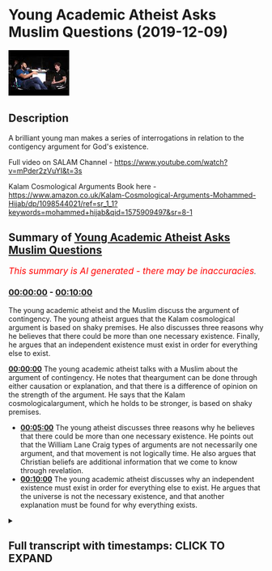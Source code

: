 # Young Academic Atheist Asks Muslim Questions (2019-12-09)

![alt Young Academic Atheist Asks Muslim Questions](dFg443_BlQ8.jpg "Young Academic Atheist Asks Muslim Questions")

## Description

A brilliant young man makes a series of interrogations in relation to the contigency argument for God's existence.

Full video on SALAM Channel - https://www.youtube.com/watch?v=mPder2zVuYI&t=3s

Kalam Cosmological Arguments Book here - https://www.amazon.co.uk/Kalam-Cosmological-Arguments-Mohammed-Hijab/dp/1098544021/ref=sr_1_1?keywords=mohammed+hijab&qid=1575909497&sr=8-1

## Summary of [Young Academic Atheist Asks Muslim Questions](https://www.youtube.com/watch?v=dFg443_BlQ8)


*<span style="color:red; font-size:125%">This summary is AI generated - there may be inaccuracies</span>. [](/)*

### [00:00:00](https://www.youtube.com/watch?v=dFg443_BlQ8&t=0) - [00:10:00](https://www.youtube.com/watch?v=dFg443_BlQ8&t=600)

The young academic atheist and the Muslim discuss the argument of contingency. The young atheist argues that the Kalam cosmological argument is based on shaky premises. He also discusses three reasons why he believes that there could be more than one necessary existence. Finally, he argues that an independent existence must exist in order for everything else to exist.

**[00:00:00](https://www.youtube.com/watch?v=dFg443_BlQ8&t=0)** The young academic atheist talks with a Muslim about the argument of contingency. He notes that theargument can be done through either causation or explanation, and that there is a difference of opinion on the strength of the argument. He says that the Kalam cosmologicalargument, which he holds to be stronger, is based on shaky premises.
* **[00:05:00](https://www.youtube.com/watch?v=dFg443_BlQ8&t=300)** The young atheist discusses three reasons why he believes that there could be more than one necessary existence. He points out that the William Lane Craig types of arguments are not necessarily one argument, and that movement is not logically time. He also argues that Christian beliefs are additional information that we come to know through revelation.
* **[00:10:00](https://www.youtube.com/watch?v=dFg443_BlQ8&t=600)** The young academic atheist discusses why an independent existence must exist in order for everything else to exist. He argues that the universe is not the necessary existence, and that another explanation must be found for why everything exists.

<details><summary><h2>Full transcript with timestamps: CLICK TO EXPAND</h2></summary>

[0:00:08](https://youtu.be/dFg443_BlQ8?t=8) salamualikum' when I met you I better  
[0:00:09](https://youtu.be/dFg443_BlQ8?t=9) care to pose this isn't dear friends  
[0:00:11](https://youtu.be/dFg443_BlQ8?t=11) online EFT we have Jacob handsome man  
[0:00:14](https://youtu.be/dFg443_BlQ8?t=14) charismatic his defense is impregnable  
[0:00:18](https://youtu.be/dFg443_BlQ8?t=18) on my right we have a boy jockey so we  
[0:00:24](https://youtu.be/dFg443_BlQ8?t=24) have my mini jab and Paulo Jacob Jacob  
[0:00:26](https://youtu.be/dFg443_BlQ8?t=26) are smoking some couple of weeks ago  
[0:00:27](https://youtu.be/dFg443_BlQ8?t=27) about contingency and he just wants to  
[0:00:29](https://youtu.be/dFg443_BlQ8?t=29) ask me some questions I'm gonna be back  
[0:00:36](https://youtu.be/dFg443_BlQ8?t=36) I'll give it to him I'll give it to him  
[0:00:43](https://youtu.be/dFg443_BlQ8?t=43) so can you introduce yourself tell me  
[0:00:46](https://youtu.be/dFg443_BlQ8?t=46) what who you are what you support what  
[0:00:48](https://youtu.be/dFg443_BlQ8?t=48) your background is and why you wanted to  
[0:00:50](https://youtu.be/dFg443_BlQ8?t=50) talk to me I've been wanting to meet a  
[0:01:02](https://youtu.be/dFg443_BlQ8?t=62) little bit of a fan boy and I disagree  
[0:01:05](https://youtu.be/dFg443_BlQ8?t=65) with pretty much everything he says but  
[0:01:06](https://youtu.be/dFg443_BlQ8?t=66) in terms of a sort of intellectually  
[0:01:08](https://youtu.be/dFg443_BlQ8?t=68) debating type fella he's a bit of a bit  
[0:01:12](https://youtu.be/dFg443_BlQ8?t=72) of a hero of mine especially after  
[0:01:13](https://youtu.be/dFg443_BlQ8?t=73) watching to be honest I don't fit cosmic  
[0:01:15](https://youtu.be/dFg443_BlQ8?t=75) skeptic corazon in that the paper  
[0:01:17](https://youtu.be/dFg443_BlQ8?t=77) reviews to be honest with general  
[0:01:22](https://youtu.be/dFg443_BlQ8?t=82) non-believer libertarian nationalist  
[0:01:25](https://youtu.be/dFg443_BlQ8?t=85) type as well but against against anyone  
[0:01:32](https://youtu.be/dFg443_BlQ8?t=92) who's to support violence well i think i  
[0:01:34](https://youtu.be/dFg443_BlQ8?t=94) find that i reconcile I love Tommy very  
[0:01:37](https://youtu.be/dFg443_BlQ8?t=97) easily although he's a violent person  
[0:01:38](https://youtu.be/dFg443_BlQ8?t=98) nothing yet he made some mistakes in his  
[0:01:40](https://youtu.be/dFg443_BlQ8?t=100) past but I think he's a very good man I  
[0:01:41](https://youtu.be/dFg443_BlQ8?t=101) think he's fighting for England as I do  
[0:01:44](https://youtu.be/dFg443_BlQ8?t=104) for a lot of someone who's described me  
[0:01:49](https://youtu.be/dFg443_BlQ8?t=109) as a hero and Tim Robinson is a urinal  
[0:01:51](https://youtu.be/dFg443_BlQ8?t=111) is a very possible in very different  
[0:01:54](https://youtu.be/dFg443_BlQ8?t=114) whoa all right so you said you read my  
[0:01:57](https://youtu.be/dFg443_BlQ8?t=117) book  
[0:01:57](https://youtu.be/dFg443_BlQ8?t=117) I wanna come inside so what kind of  
[0:02:00](https://youtu.be/dFg443_BlQ8?t=120) we'll talk about Kalam cosmological  
[0:02:02](https://youtu.be/dFg443_BlQ8?t=122) arguments well I'll make the kind of  
[0:02:04](https://youtu.be/dFg443_BlQ8?t=124) what's referred to as the argument of  
[0:02:06](https://youtu.be/dFg443_BlQ8?t=126) contingency yeah - yeah  
[0:02:08](https://youtu.be/dFg443_BlQ8?t=128) what Leibniz is who kind of he's my main  
[0:02:11](https://youtu.be/dFg443_BlQ8?t=131) proponent now yeah well Aristotle had  
[0:02:14](https://youtu.be/dFg443_BlQ8?t=134) his own version right the Greeks had  
[0:02:16](https://youtu.be/dFg443_BlQ8?t=136) their own version yet the Arabs and then  
[0:02:18](https://youtu.be/dFg443_BlQ8?t=138) the Enlightenment all right so what were  
[0:02:21](https://youtu.be/dFg443_BlQ8?t=141) your thoughts on the argument can you  
[0:02:23](https://youtu.be/dFg443_BlQ8?t=143) summarize what you understand from okay  
[0:02:25](https://youtu.be/dFg443_BlQ8?t=145) so as I understand it thank you it's  
[0:02:27](https://youtu.be/dFg443_BlQ8?t=147) sort of it's basically Aquinas its Third  
[0:02:29](https://youtu.be/dFg443_BlQ8?t=149) Way isn't it he's I think it's his third  
[0:02:31](https://youtu.be/dFg443_BlQ8?t=151) way he says he he says I think yeah and  
[0:02:33](https://youtu.be/dFg443_BlQ8?t=153) I'm glad that sort of adapted it from  
[0:02:34](https://youtu.be/dFg443_BlQ8?t=154) him he says there are contingent things  
[0:02:36](https://youtu.be/dFg443_BlQ8?t=156) or possible existences in this world and  
[0:02:39](https://youtu.be/dFg443_BlQ8?t=159) obviously everything needs to have some  
[0:02:42](https://youtu.be/dFg443_BlQ8?t=162) sort of cause otherwise it wouldn't be  
[0:02:43](https://youtu.be/dFg443_BlQ8?t=163) contingent and this must be basically a  
[0:02:46](https://youtu.be/dFg443_BlQ8?t=166) chain of causality terminating in a  
[0:02:48](https://youtu.be/dFg443_BlQ8?t=168) necessary being and we the Christian or  
[0:02:50](https://youtu.be/dFg443_BlQ8?t=170) the Muslim cause that being God correct  
[0:02:53](https://youtu.be/dFg443_BlQ8?t=173) me nervous yes you're right some extent  
[0:02:56](https://youtu.be/dFg443_BlQ8?t=176) there are two ways there's two ways of  
[0:02:57](https://youtu.be/dFg443_BlQ8?t=177) doing contingency right one of them is  
[0:03:01](https://youtu.be/dFg443_BlQ8?t=181) through causality and the other one is  
[0:03:02](https://youtu.be/dFg443_BlQ8?t=182) through explanation that's traditionally  
[0:03:05](https://youtu.be/dFg443_BlQ8?t=185) so in other words there the contingency  
[0:03:07](https://youtu.be/dFg443_BlQ8?t=187) argument or what I think I think it is a  
[0:03:11](https://youtu.be/dFg443_BlQ8?t=191) Kalam cosmological argument as well yeah  
[0:03:13](https://youtu.be/dFg443_BlQ8?t=193) I disagree with that yeah there's a  
[0:03:15](https://youtu.be/dFg443_BlQ8?t=195) difference of opinion on either way it  
[0:03:18](https://youtu.be/dFg443_BlQ8?t=198) can either be done from close ality or  
[0:03:20](https://youtu.be/dFg443_BlQ8?t=200) it can be done through a explanation it  
[0:03:23](https://youtu.be/dFg443_BlQ8?t=203) doesn't need causation right but yeah  
[0:03:26](https://youtu.be/dFg443_BlQ8?t=206) you could go through that way and say  
[0:03:28](https://youtu.be/dFg443_BlQ8?t=208) okay well if you believe in there's an  
[0:03:30](https://youtu.be/dFg443_BlQ8?t=210) effect  
[0:03:31](https://youtu.be/dFg443_BlQ8?t=211) a priori as well as cosmologically like  
[0:03:35](https://youtu.be/dFg443_BlQ8?t=215) in other words things in the  
[0:03:37](https://youtu.be/dFg443_BlQ8?t=217) cosmological environment which are  
[0:03:39](https://youtu.be/dFg443_BlQ8?t=219) affected by something have a course a  
[0:03:42](https://youtu.be/dFg443_BlQ8?t=222) phenomena which has something that  
[0:03:45](https://youtu.be/dFg443_BlQ8?t=225) brought rise to it which is the textbook  
[0:03:48](https://youtu.be/dFg443_BlQ8?t=228) definition of the course hi basically  
[0:03:53](https://youtu.be/dFg443_BlQ8?t=233) has a course that phenomena has a cause  
[0:03:55](https://youtu.be/dFg443_BlQ8?t=235) if you believe in that a priori or if  
[0:03:58](https://youtu.be/dFg443_BlQ8?t=238) you believe in that even from a  
[0:03:59](https://youtu.be/dFg443_BlQ8?t=239) cosmological perspective you could argue  
[0:04:01](https://youtu.be/dFg443_BlQ8?t=241) that well then they have to have a first  
[0:04:04](https://youtu.be/dFg443_BlQ8?t=244) cause or whatever right but that's not  
[0:04:06](https://youtu.be/dFg443_BlQ8?t=246) the only way of doing contingency so you  
[0:04:08](https://youtu.be/dFg443_BlQ8?t=248) can do it through dependents as well  
[0:04:12](https://youtu.be/dFg443_BlQ8?t=252) yeah yeah so what what do you think  
[0:04:15](https://youtu.be/dFg443_BlQ8?t=255) about their argument about the  
[0:04:17](https://youtu.be/dFg443_BlQ8?t=257) dependency one yeah yeah so I separate  
[0:04:20](https://youtu.be/dFg443_BlQ8?t=260) that by the way from the clan the kalam  
[0:04:22](https://youtu.be/dFg443_BlQ8?t=262) I hold to be the sort of traditional one  
[0:04:23](https://youtu.be/dFg443_BlQ8?t=263) the Craig popularized the sort of you  
[0:04:26](https://youtu.be/dFg443_BlQ8?t=266) whatever it begins to exist as cause  
[0:04:28](https://youtu.be/dFg443_BlQ8?t=268) universe began to exist therefore  
[0:04:29](https://youtu.be/dFg443_BlQ8?t=269) therefore God basically and then the  
[0:04:31](https://youtu.be/dFg443_BlQ8?t=271) contingency one I think I think it's  
[0:04:34](https://youtu.be/dFg443_BlQ8?t=274) stronger to be honest of you I mean the  
[0:04:35](https://youtu.be/dFg443_BlQ8?t=275) Kalam really is on shaky ground on both  
[0:04:38](https://youtu.be/dFg443_BlQ8?t=278) its premises but the contingency one is  
[0:04:39](https://youtu.be/dFg443_BlQ8?t=279) more it's much more impressive because  
[0:04:41](https://youtu.be/dFg443_BlQ8?t=281) at face value it does seem as if okay  
[0:04:44](https://youtu.be/dFg443_BlQ8?t=284) you know an infinite regression seems  
[0:04:46](https://youtu.be/dFg443_BlQ8?t=286) incompatible with everything that we  
[0:04:48](https://youtu.be/dFg443_BlQ8?t=288) understand about the world and so it  
[0:04:51](https://youtu.be/dFg443_BlQ8?t=291) sort of it seems very reasonable to say  
[0:04:53](https://youtu.be/dFg443_BlQ8?t=293) yes this this must terminate somewhere  
[0:04:55](https://youtu.be/dFg443_BlQ8?t=295) in necessity I think it's a bit of a  
[0:04:58](https://youtu.be/dFg443_BlQ8?t=298) leap that they then call that God so  
[0:05:00](https://youtu.be/dFg443_BlQ8?t=300) people like David Toombs said no why  
[0:05:01](https://youtu.be/dFg443_BlQ8?t=301) can't it be I think I was using the  
[0:05:03](https://youtu.be/dFg443_BlQ8?t=303) persona of Cleon theis he said like  
[0:05:05](https://youtu.be/dFg443_BlQ8?t=305) although he said he says first to his  
[0:05:09](https://youtu.be/dFg443_BlQ8?t=309) debate he says first first of all you  
[0:05:12](https://youtu.be/dFg443_BlQ8?t=312) know you're assuming that there is  
[0:05:13](https://youtu.be/dFg443_BlQ8?t=313) something necessary being a no hehe t he  
[0:05:15](https://youtu.be/dFg443_BlQ8?t=315) doubts whether you can even use the term  
[0:05:17](https://youtu.be/dFg443_BlQ8?t=317) necessary with us having any coherent  
[0:05:19](https://youtu.be/dFg443_BlQ8?t=319) meaning and then he says okay suppose  
[0:05:21](https://youtu.be/dFg443_BlQ8?t=321) suppose there is he says why can't this  
[0:05:24](https://youtu.be/dFg443_BlQ8?t=324) just be the totality of the universe and  
[0:05:26](https://youtu.be/dFg443_BlQ8?t=326) then so for me there's several issues  
[0:05:28](https://youtu.be/dFg443_BlQ8?t=328) with it it says for one if there is  
[0:05:30](https://youtu.be/dFg443_BlQ8?t=330) something necessary okay it could just  
[0:05:32](https://youtu.be/dFg443_BlQ8?t=332) be the totality of all that exists I  
[0:05:34](https://youtu.be/dFg443_BlQ8?t=334) realize there's problems with analyst  
[0:05:35](https://youtu.be/dFg443_BlQ8?t=335) per implanted pattern argument you make  
[0:05:37](https://youtu.be/dFg443_BlQ8?t=337) one could simply be that there that  
[0:05:40](https://youtu.be/dFg443_BlQ8?t=340) there are just contingent things okay  
[0:05:42](https://youtu.be/dFg443_BlQ8?t=342) and it doesn't seem like sort of logical  
[0:05:45](https://youtu.be/dFg443_BlQ8?t=345) you know 100% that there must be  
[0:05:46](https://youtu.be/dFg443_BlQ8?t=346) something necessary see well I say these  
[0:05:51](https://youtu.be/dFg443_BlQ8?t=351) are the two main the other problem is  
[0:05:52](https://youtu.be/dFg443_BlQ8?t=352) from an objective is going to be right  
[0:05:54](https://youtu.be/dFg443_BlQ8?t=354) we might say you know necessary could is  
[0:05:57](https://youtu.be/dFg443_BlQ8?t=357) anything that you you couldn't conceive  
[0:06:00](https://youtu.be/dFg443_BlQ8?t=360) like you couldn't conceive otherwise  
[0:06:02](https://youtu.be/dFg443_BlQ8?t=362) like some people say no the planet  
[0:06:05](https://youtu.be/dFg443_BlQ8?t=365) Jupiter is actually necessary and you  
[0:06:07](https://youtu.be/dFg443_BlQ8?t=367) might say are you can conceive of a  
[0:06:09](https://youtu.be/dFg443_BlQ8?t=369) planet Jupiter not being there I can you  
[0:06:11](https://youtu.be/dFg443_BlQ8?t=371) really is impossible to I'm not sure if  
[0:06:14](https://youtu.be/dFg443_BlQ8?t=374) you can conceive of a universe in which  
[0:06:15](https://youtu.be/dFg443_BlQ8?t=375) there are things that are not there  
[0:06:17](https://youtu.be/dFg443_BlQ8?t=377) which leads me to believe maybe there  
[0:06:19](https://youtu.be/dFg443_BlQ8?t=379) are more than one necessary existences  
[0:06:22](https://youtu.be/dFg443_BlQ8?t=382) so that's about three arguments in one  
[0:06:24](https://youtu.be/dFg443_BlQ8?t=384) all right so the first thing you  
[0:06:26](https://youtu.be/dFg443_BlQ8?t=386) mentioned was that the first thing you  
[0:06:28](https://youtu.be/dFg443_BlQ8?t=388) mentioned was the the William Lane Craig  
[0:06:30](https://youtu.be/dFg443_BlQ8?t=390) types of modes both he wrote a book in  
[0:06:32](https://youtu.be/dFg443_BlQ8?t=392) 79 called Kalam cosmological argument  
[0:06:34](https://youtu.be/dFg443_BlQ8?t=394) why would he still Carolyn because words  
[0:06:36](https://youtu.be/dFg443_BlQ8?t=396) go give us so with that the reason why I  
[0:06:39](https://youtu.be/dFg443_BlQ8?t=399) called it that is to show that this is  
[0:06:41](https://youtu.be/dFg443_BlQ8?t=401) not one argument right they wonder  
[0:06:49](https://youtu.be/dFg443_BlQ8?t=409) William Lane Craig focuses on is the has  
[0:06:52](https://youtu.be/dFg443_BlQ8?t=412) alien was but even as early in his most  
[0:06:55](https://youtu.be/dFg443_BlQ8?t=415) famous book at horrific philosopher  
[0:06:57](https://youtu.be/dFg443_BlQ8?t=417) which is the incoherence of the  
[0:06:59](https://youtu.be/dFg443_BlQ8?t=419) philosophers good even he he postulates  
[0:07:03](https://youtu.be/dFg443_BlQ8?t=423) more than one argument which is so he  
[0:07:06](https://youtu.be/dFg443_BlQ8?t=426) makes an argument from movement which is  
[0:07:07](https://youtu.be/dFg443_BlQ8?t=427) quite similar to you talking about - he  
[0:07:11](https://youtu.be/dFg443_BlQ8?t=431) says look he says that  
[0:07:13](https://youtu.be/dFg443_BlQ8?t=433) for example this is one of his other  
[0:07:15](https://youtu.be/dFg443_BlQ8?t=435) because you talked about one of his  
[0:07:16](https://youtu.be/dFg443_BlQ8?t=436) arguments he mentioned it someone of his  
[0:07:17](https://youtu.be/dFg443_BlQ8?t=437) book he says everything that begins to  
[0:07:19](https://youtu.be/dFg443_BlQ8?t=439) exist has a cause the universe began to  
[0:07:21](https://youtu.be/dFg443_BlQ8?t=441) die l'm by the way the universe is not a  
[0:07:24](https://youtu.be/dFg443_BlQ8?t=444) good translation of what the hell he  
[0:07:25](https://youtu.be/dFg443_BlQ8?t=445) actually said he says the world hasn't  
[0:07:27](https://youtu.be/dFg443_BlQ8?t=447) began to exist not the universe the  
[0:07:30](https://youtu.be/dFg443_BlQ8?t=450) universe is a new term right so he says  
[0:07:32](https://youtu.be/dFg443_BlQ8?t=452) Allah eylem  
[0:07:33](https://youtu.be/dFg443_BlQ8?t=453) or the the world began to exist  
[0:07:35](https://youtu.be/dFg443_BlQ8?t=455) therefore the world hasn't course right  
[0:07:38](https://youtu.be/dFg443_BlQ8?t=458) so it William Lane Craig latched on to  
[0:07:41](https://youtu.be/dFg443_BlQ8?t=461) this he makes all his make if you see  
[0:07:43](https://youtu.be/dFg443_BlQ8?t=463) William Lane Craig argue that's he  
[0:07:45](https://youtu.be/dFg443_BlQ8?t=465) that's like necessarily made that  
[0:07:47](https://youtu.be/dFg443_BlQ8?t=467) argument and more than that argument so  
[0:07:49](https://youtu.be/dFg443_BlQ8?t=469) for example he said look one of his  
[0:07:51](https://youtu.be/dFg443_BlQ8?t=471) arguments I made which is also a  
[0:07:52](https://youtu.be/dFg443_BlQ8?t=472) cosmological argument because a  
[0:07:54](https://youtu.be/dFg443_BlQ8?t=474) cosmological argument is an argument  
[0:07:55](https://youtu.be/dFg443_BlQ8?t=475) that makes reference to the cosmos  
[0:07:58](https://youtu.be/dFg443_BlQ8?t=478) literally to the world around us he said  
[0:08:01](https://youtu.be/dFg443_BlQ8?t=481) look he said that movement is really  
[0:08:04](https://youtu.be/dFg443_BlQ8?t=484) what is its time and movement the time  
[0:08:09](https://youtu.be/dFg443_BlQ8?t=489) has paid he says look he says that if  
[0:08:12](https://youtu.be/dFg443_BlQ8?t=492) you believe in movement he made an  
[0:08:14](https://youtu.be/dFg443_BlQ8?t=494) argument for movement the first mover  
[0:08:15](https://youtu.be/dFg443_BlQ8?t=495) argument which is the same argument as I  
[0:08:17](https://youtu.be/dFg443_BlQ8?t=497) started to say if you believe in time he  
[0:08:19](https://youtu.be/dFg443_BlQ8?t=499) believed in movement so long as there is  
[0:08:21](https://youtu.be/dFg443_BlQ8?t=501) time there is movement and if there is  
[0:08:23](https://youtu.be/dFg443_BlQ8?t=503) and if and if there is movement there  
[0:08:25](https://youtu.be/dFg443_BlQ8?t=505) must be a mover that's another argument  
[0:08:27](https://youtu.be/dFg443_BlQ8?t=507) right so the argument i Rossella made  
[0:08:29](https://youtu.be/dFg443_BlQ8?t=509) the argument has Allah made the argument  
[0:08:32](https://youtu.be/dFg443_BlQ8?t=512) I V Sanders didn't reject the argument  
[0:08:34](https://youtu.be/dFg443_BlQ8?t=514) what Abby said is not about that in his  
[0:08:36](https://youtu.be/dFg443_BlQ8?t=516) book he said look he suggests if you eat  
[0:08:39](https://youtu.be/dFg443_BlQ8?t=519) and this is a good point I'll be son I  
[0:08:41](https://youtu.be/dFg443_BlQ8?t=521) said just because there's a first mover  
[0:08:43](https://youtu.be/dFg443_BlQ8?t=523) it doesn't necessarily  
[0:08:47](https://youtu.be/dFg443_BlQ8?t=527) is the cause of everything that exists  
[0:08:48](https://youtu.be/dFg443_BlQ8?t=528) yes so you can believe in a DA stick  
[0:08:51](https://youtu.be/dFg443_BlQ8?t=531) first mover yeah you can believe in the  
[0:08:53](https://youtu.be/dFg443_BlQ8?t=533) Albert Einstein grab anyway the first  
[0:08:55](https://youtu.be/dFg443_BlQ8?t=535) mover argument may it may give us  
[0:08:58](https://youtu.be/dFg443_BlQ8?t=538) evidence that there were there was in  
[0:09:00](https://youtu.be/dFg443_BlQ8?t=540) fact a first mover or an eternal mover  
[0:09:02](https://youtu.be/dFg443_BlQ8?t=542) however it doesn't give us evidence that  
[0:09:04](https://youtu.be/dFg443_BlQ8?t=544) that move has intelligence without that  
[0:09:06](https://youtu.be/dFg443_BlQ8?t=546) mover is equivalent to make chart from  
[0:09:07](https://youtu.be/dFg443_BlQ8?t=547) the isn't it absolutely yes now all of  
[0:09:10](https://youtu.be/dFg443_BlQ8?t=550) the argument look I'll be frank with you  
[0:09:11](https://youtu.be/dFg443_BlQ8?t=551) the maximum we can prove from a logical  
[0:09:13](https://youtu.be/dFg443_BlQ8?t=553) perspective is deistic really  
[0:09:16](https://youtu.be/dFg443_BlQ8?t=556) yeah if you put a look if you if you  
[0:09:21](https://youtu.be/dFg443_BlQ8?t=561) define theism as a as a personal God  
[0:09:24](https://youtu.be/dFg443_BlQ8?t=564) then you cut there's no real first  
[0:09:27](https://youtu.be/dFg443_BlQ8?t=567) principles you can use to establish them  
[0:09:29](https://youtu.be/dFg443_BlQ8?t=569) here's what we say we say as Muslims is  
[0:09:31](https://youtu.be/dFg443_BlQ8?t=571) that our fundamental foundational  
[0:09:33](https://youtu.be/dFg443_BlQ8?t=573) definition of God doesn't depend  
[0:09:35](https://youtu.be/dFg443_BlQ8?t=575) necessarily on a personal God that's  
[0:09:38](https://youtu.be/dFg443_BlQ8?t=578) additional information that we've got  
[0:09:40](https://youtu.be/dFg443_BlQ8?t=580) Christian yeah  
[0:09:42](https://youtu.be/dFg443_BlQ8?t=582) that's additional information that we  
[0:09:44](https://youtu.be/dFg443_BlQ8?t=584) only come to know it's so facto through  
[0:09:46](https://youtu.be/dFg443_BlQ8?t=586) revelation so look the necessary causes  
[0:09:49](https://youtu.be/dFg443_BlQ8?t=589) this everything in the world is  
[0:09:51](https://youtu.be/dFg443_BlQ8?t=591) dependent whether like this book is  
[0:09:54](https://youtu.be/dFg443_BlQ8?t=594) dependent on the materials oh whatever  
[0:09:56](https://youtu.be/dFg443_BlQ8?t=596) and it goes back and you can't have that  
[0:09:59](https://youtu.be/dFg443_BlQ8?t=599) process not going back to something  
[0:10:00](https://youtu.be/dFg443_BlQ8?t=600) which is necessary in other words  
[0:10:02](https://youtu.be/dFg443_BlQ8?t=602) something which does not depend on  
[0:10:04](https://youtu.be/dFg443_BlQ8?t=604) anything else simply simple as that so  
[0:10:07](https://youtu.be/dFg443_BlQ8?t=607) you have to have an independent to have  
[0:10:08](https://youtu.be/dFg443_BlQ8?t=608) all other dependent things if you want  
[0:10:11](https://youtu.be/dFg443_BlQ8?t=611) to simplify the argument to the lowest  
[0:10:12](https://youtu.be/dFg443_BlQ8?t=612) common multiple you have to have an  
[0:10:14](https://youtu.be/dFg443_BlQ8?t=614) independent to have all other  
[0:10:16](https://youtu.be/dFg443_BlQ8?t=616) dependencies what are the attributes of  
[0:10:19](https://youtu.be/dFg443_BlQ8?t=619) that independent that independent must  
[0:10:21](https://youtu.be/dFg443_BlQ8?t=621) be eternal because it couldn't be  
[0:10:23](https://youtu.be/dFg443_BlQ8?t=623) conceived of any other way at any other  
[0:10:25](https://youtu.be/dFg443_BlQ8?t=625) time so it has to be like that forever  
[0:10:27](https://youtu.be/dFg443_BlQ8?t=627) in the past put a pre-eternal and  
[0:10:30](https://youtu.be/dFg443_BlQ8?t=630) post-eternal it has to be necessary in  
[0:10:32](https://youtu.be/dFg443_BlQ8?t=632) the fact that it can't be conceived of  
[0:10:34](https://youtu.be/dFg443_BlQ8?t=634) any other way and it has to be this has  
[0:10:38](https://youtu.be/dFg443_BlQ8?t=638) to be the reason for everything else  
[0:10:39](https://youtu.be/dFg443_BlQ8?t=639) that exists the ultimate reason so your  
[0:10:42](https://youtu.be/dFg443_BlQ8?t=642) objection that you mentioned about the  
[0:10:44](https://youtu.be/dFg443_BlQ8?t=644) universe being the universe it's not  
[0:10:45](https://youtu.be/dFg443_BlQ8?t=645) actually an objection because all you're  
[0:10:47](https://youtu.be/dFg443_BlQ8?t=647) doing is you're saying that I believe in  
[0:10:49](https://youtu.be/dFg443_BlQ8?t=649) an unnecessary since Canon can be can  
[0:10:52](https://youtu.be/dFg443_BlQ8?t=652) exist what that necessary existence  
[0:10:54](https://youtu.be/dFg443_BlQ8?t=654) could be the universe  
[0:10:56](https://youtu.be/dFg443_BlQ8?t=656) so someone could say okay well so you  
[0:10:58](https://youtu.be/dFg443_BlQ8?t=658) agree with the premise of the argument  
[0:10:59](https://youtu.be/dFg443_BlQ8?t=659) that you just agree with the nature of  
[0:11:01](https://youtu.be/dFg443_BlQ8?t=661) the necessary existence  
[0:11:03](https://youtu.be/dFg443_BlQ8?t=663) so really the postulation which is what  
[0:11:05](https://youtu.be/dFg443_BlQ8?t=665) Bertrand Russell kind of alluded to  
[0:11:07](https://youtu.be/dFg443_BlQ8?t=667) himself and others as well that you know  
[0:11:09](https://youtu.be/dFg443_BlQ8?t=669) the universes is the necessary existence  
[0:11:11](https://youtu.be/dFg443_BlQ8?t=671) is not I think it comes from yes because  
[0:11:15](https://youtu.be/dFg443_BlQ8?t=675) he came before but you the point is that  
[0:11:17](https://youtu.be/dFg443_BlQ8?t=677) if you say that it's not a rejection of  
[0:11:19](https://youtu.be/dFg443_BlQ8?t=679) the argument then you see the point so  
[0:11:22](https://youtu.be/dFg443_BlQ8?t=682) you accept the argument but you just  
[0:11:24](https://youtu.be/dFg443_BlQ8?t=684) have a different nature you have a  
[0:11:25](https://youtu.be/dFg443_BlQ8?t=685) different understanding of what could be  
[0:11:27](https://youtu.be/dFg443_BlQ8?t=687) right yes I wouldn't use the word go out  
[0:11:31](https://youtu.be/dFg443_BlQ8?t=691) the necessary so at this point that's  
[0:11:35](https://youtu.be/dFg443_BlQ8?t=695) not a rejection it's not it's not an  
[0:11:37](https://youtu.be/dFg443_BlQ8?t=697) objection to the argument or a rejection  
[0:11:39](https://youtu.be/dFg443_BlQ8?t=699) of the ugh yeah you agree the argument  
[0:11:41](https://youtu.be/dFg443_BlQ8?t=701) but it's okay it could be the universe  
[0:11:42](https://youtu.be/dFg443_BlQ8?t=702) oh no problem so now we won't rule the  
[0:11:44](https://youtu.be/dFg443_BlQ8?t=704) universe out but for now we'll explain  
[0:11:46](https://youtu.be/dFg443_BlQ8?t=706) why it won't be the universe in a second  
[0:11:48](https://youtu.be/dFg443_BlQ8?t=708) right but for now but let's agree that  
[0:11:50](https://youtu.be/dFg443_BlQ8?t=710) first of all you accept that there must  
[0:11:52](https://youtu.be/dFg443_BlQ8?t=712) be a necessary existence  
</details>